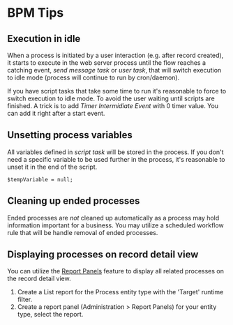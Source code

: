 # BPM Tips

## Execution in idle

When a process is initiated by a user interaction (e.g. after record created), it starts to execute in the web server
process until the flow reaches a catching event, *send message task* or *user task*, that will switch execution to idle mode (process will continue
to run by cron/daemon). 

If you have script tasks that take some time to run it's reasonable to force to switch execution to idle mode.
To avoid the user waiting until scripts are finished. A trick is to add *Timer Intermidiate Event* with 0 timer value.
You can add it right after a start event.

## Unsetting process variables

All variables defined in *script task* will be stored in the process. If you don't need a specific variable to be used further in the process, it's reasonable to unset it in the end of the script.

```
$tempVariable = null;
```

## Cleaning up ended processes

Ended processes are *not* cleaned up automatically as a process may hold information important for a business. You may utilize a scheduled workflow rule that will be handle removal of ended processes.

## Displaying processes on record detail view

You can utilize the [Report Panels](../user-guide.md#report-panels) feature to display all related processes on the record detail view.

1. Create a List report for the Process entity type with the 'Target' runtime filter.
2. Create a report panel (Administration > Report Panels) for your entity type, select the report.
